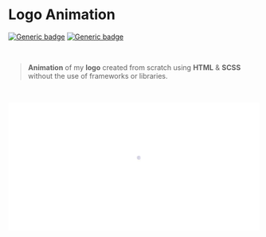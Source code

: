 # Logo Animation

[![Generic badge](https://img.shields.io/badge/Author-Rossella%20Gasbarri-cf62e2.svg)](https://github.com/rosgas)
[![Generic badge](https://img.shields.io/badge/license-MIT-28b463.svg)](https://github.com/rosgas/vanillajs-todo-list/blob/master/LICENSE)

<br>

> **Animation** of my **logo** created from scratch using **HTML** & **SCSS** without the use of frameworks or libraries.

<br>

![Alt Text](animation.gif)


